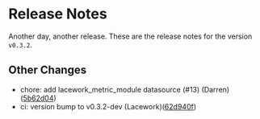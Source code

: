 # Release Notes
Another day, another release. These are the release notes for the version `v0.3.2`.

## Other Changes
* chore: add lacework_metric_module datasource (#13) (Darren)([5b62d04](https://github.com/lacework/terraform-oci-iam-user/commit/5b62d04fe1e0df1f8b2e04ea9d8e5a529cb2ebce))
* ci: version bump to v0.3.2-dev (Lacework)([62d940f](https://github.com/lacework/terraform-oci-iam-user/commit/62d940f9e477bb76fc328c205f4e7a885e63f4a7))
